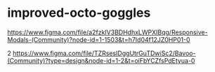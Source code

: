 # improved-octo-goggles

https://www.figma.com/file/a2fzkIV3BDHdhxLWPXIBqg/Responsive-Modals-(Community)?node-id=1-1503&t=h7Id04f12JZ0HP01-0


2
https://www.figma.com/file/TZRsesIDggUtrGuTDwiSc2/Bavoo-(Community)?type=design&node-id=1-2&t=oiFbYCZfsPdEtyua-0
